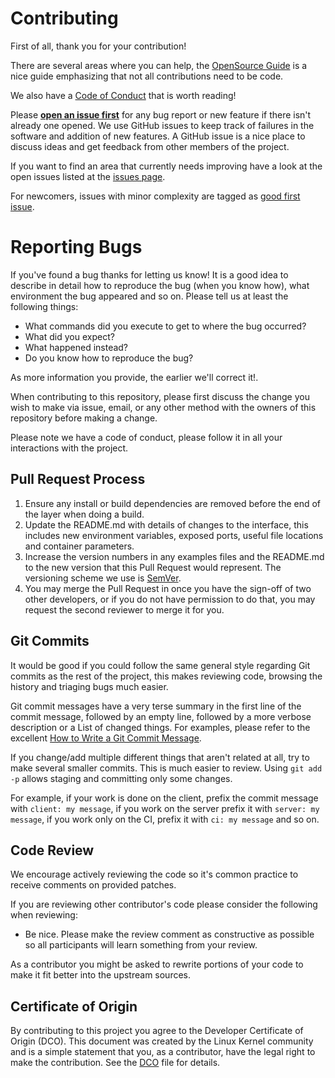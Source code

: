 # Contributing

First of all, thank you for your contribution!

There are several areas where you can help, the [OpenSource Guide](https://opensource.guide/how-to-contribute/)
is a nice guide emphasizing that not all contributions need to be code.

We also have a [Code of Conduct](https://github.com/amalthundiyil/vigil/tree/master/CODE_OF_CONDUCT.md)
that is worth reading!

Please **[open an issue first](https://github.com/amalthundiyil/vigil/issues/new)** for any bug report or new feature if there isn't
already one opened. We use GitHub issues to keep track of failures in the
software and addition of new features. A GitHub issue is a nice place to discuss ideas
and get feedback from other members of the project.

If you want to find an area that currently needs improving have a look at the
open issues listed at the [issues page](https://github.com/amalthundiyil/vigil/issues).

For newcomers, issues with minor complexity are tagged
as [good first issue](https://github.com/amalthundiyil/vigil/labels/good-first-issue).

# Reporting Bugs

If you've found a bug thanks for letting us know!
It is a good idea to describe in detail how to reproduce
the bug (when you know how), what environment the bug appeared and so on.
Please tell us at least the following things:

- What commands did you execute to get to where the bug occurred?
- What did you expect?
- What happened instead?
- Do you know how to reproduce the bug?

As more information you provide, the earlier we'll correct it!.

When contributing to this repository, please first discuss the change you wish to make via issue,
email, or any other method with the owners of this repository before making a change.

Please note we have a code of conduct, please follow it in all your interactions with the project.

## Pull Request Process

1. Ensure any install or build dependencies are removed before the end of the layer when doing a
   build.
2. Update the README.md with details of changes to the interface, this includes new environment
   variables, exposed ports, useful file locations and container parameters.
3. Increase the version numbers in any examples files and the README.md to the new version that this
   Pull Request would represent. The versioning scheme we use is [SemVer](http://semver.org/).
4. You may merge the Pull Request in once you have the sign-off of two other developers, or if you
   do not have permission to do that, you may request the second reviewer to merge it for you.

## Git Commits

It would be good if you could follow the same general style regarding Git
commits as the rest of the project, this makes reviewing code, browsing the
history and triaging bugs much easier.

Git commit messages have a very terse summary in the first line of the commit
message, followed by an empty line, followed by a more verbose description or a
List of changed things. For examples, please refer to the excellent [How to
Write a Git Commit Message](https://chris.beams.io/posts/git-commit/).

If you change/add multiple different things that aren't related at all, try to
make several smaller commits. This is much easier to review. Using `git add -p`
allows staging and committing only some changes.

For example, if your work is done on the client, prefix the commit
message with `client: my message`, if you work on the server prefix it with `server: my message`,
if you work only on the CI, prefix it with `ci: my message` and so on.

## Code Review

We encourage actively reviewing the code so it's common practice
to receive comments on provided patches.

If you are reviewing other contributor's code please consider the following
when reviewing:

- Be nice. Please make the review comment as constructive as possible so all
  participants will learn something from your review.

As a contributor you might be asked to rewrite portions of your code to make it
fit better into the upstream sources.

## Certificate of Origin

By contributing to this project you agree to the Developer Certificate of
Origin (DCO). This document was created by the Linux Kernel community and is a
simple statement that you, as a contributor, have the legal right to make the
contribution. See the [DCO](DCO) file for details.
